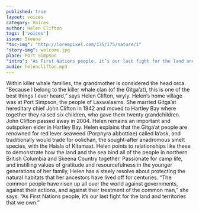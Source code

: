 ```yaml
---
published: true
layout: voices
category: Voices
author: Helen Clifton
tags: ['voices']
issue: Skeena
"toc-img": "http://lorempixel.com/175/175/nature/1"
"story-img": welcome.jpg
place: Port Simpson
"intro": "As First Nations people, it’s our last fight for the land and territories that we own."
audio: helenclifton.mp3
---
```

Within killer whale families, the grandmother is considered the head orca. “Because I belong to the killer whale clan (of the Gitga’at), this is one of the best things I ever heard,” says Helen Clifton, wryly. Helen’s home village was at Port Simpson, the people of Laxwalaams. She married Gitga’at hereditary chief John Clifton in 1942 and moved to Hartley Bay where together they raised six children, who gave them twenty grandchildren. John Clifton passed away in 2004. Helen remains an important and outspoken elder in Hartley Bay. 
Helen explains that the Gitga’at people are renowned for red lever seaweed (Porphyra abbottiae) called ła’ask, and traditionally would trade for oolichan, the sought-after anadromous smelt species, with the Haisla of Kitamaat. Helen points to relationships like these to demonstrate how the land and the sea bind all of the people in northern British Columbia and Skeena Country together. 
Passionate for camp life, and instilling values of gratitude and resourcefulness in the younger generations of her family, Helen has a steely resolve about protecting the natural habitats that her ancestors have lived off for centuries. “The common people have risen up all over the world against governments, against their actions, and against their treatment of the common man,” she says. “As First Nations people, it’s our last fight for the land and territories that we own.”